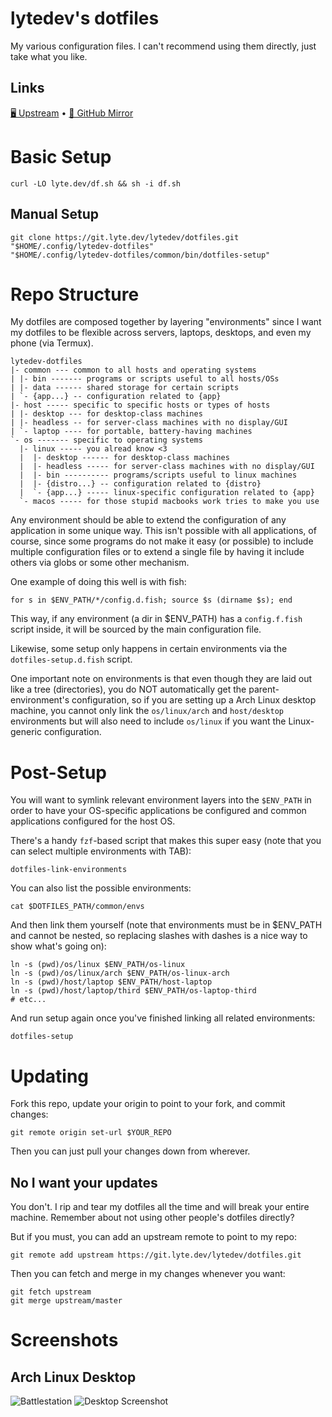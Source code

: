 # lytedev's dotfiles

My various configuration files. I can't recommend using them directly, just
take what you like.

## Links

[🖥️ Upstream][upstream] • [🐙 GitHub Mirror][github]

# Basic Setup

    curl -LO lyte.dev/df.sh && sh -i df.sh

## Manual Setup

    git clone https://git.lyte.dev/lytedev/dotfiles.git "$HOME/.config/lytedev-dotfiles"
    "$HOME/.config/lytedev-dotfiles/common/bin/dotfiles-setup"

# Repo Structure

My dotfiles are composed together by layering "environments" since I want my dotfiles to be flexible across servers, laptops, desktops, and even my phone (via Termux).

    lytedev-dotfiles
    |- common --- common to all hosts and operating systems
    | |- bin ------- programs or scripts useful to all hosts/OSs
    | |- data ------ shared storage for certain scripts
    | `- {app...} -- configuration related to {app}
    |- host ----- specific to specific hosts or types of hosts
    | |- desktop --- for desktop-class machines
    | |- headless -- for server-class machines with no display/GUI
    | `- laptop ---- for portable, battery-having machines
    `- os ------- specific to operating systems
      |- linux ----- you alread know <3
      |  |- desktop ------ for desktop-class machines
      |  |- headless ----- for server-class machines with no display/GUI
      |  |- bin ---------- programs/scripts useful to linux machines
      |  |- {distro...} -- configuration related to {distro}
      |  `- {app...} ----- linux-specific configuration related to {app}
      `- macos ----- for those stupid macbooks work tries to make you use

Any environment should be able to extend the configuration of any application
in some unique way. This isn't possible with all applications, of course, since
some programs do not make it easy (or possible) to include multiple
configuration files or to extend a single file by having it include others via
globs or some other mechanism.

One example of doing this well is with fish:

    for s in $ENV_PATH/*/config.d.fish; source $s (dirname $s); end

This way, if any environment (a dir in $ENV_PATH) has a `config.f.fish` script
inside, it will be sourced by the main configuration file.

Likewise, some setup only happens in certain environments via the
`dotfiles-setup.d.fish` script.

One important note on environments is that even though they are laid out like
a tree (directories), you do NOT automatically get the parent-environment's
configuration, so if you are setting up a Arch Linux desktop machine, you
cannot only link the `os/linux/arch` and `host/desktop` environments but will
also need to include `os/linux` if you want the Linux-generic configuration.

# Post-Setup

You will want to symlink relevant environment layers into the `$ENV_PATH` in
order to have your OS-specific applications be configured and common
applications configured for the host OS.

There's a handy `fzf`-based script that makes this super easy (note that you
can select multiple environments with TAB):

    dotfiles-link-environments

You can also list the possible environments:

    cat $DOTFILES_PATH/common/envs

And then link them yourself (note that environments must be in $ENV_PATH and
cannot be nested, so replacing slashes with dashes is a nice way to show what's
going on):

    ln -s (pwd)/os/linux $ENV_PATH/os-linux
    ln -s (pwd)/os/linux/arch $ENV_PATH/os-linux-arch
    ln -s (pwd)/host/laptop $ENV_PATH/host-laptop
    ln -s (pwd)/host/laptop/third $ENV_PATH/os-laptop-third
    # etc...

And run setup again once you've finished linking all related environments:

    dotfiles-setup

# Updating

Fork this repo, update your origin to point to your fork, and commit changes:

    git remote origin set-url $YOUR_REPO

Then you can just pull your changes down from wherever.

## No I want your updates

You don't. I rip and tear my dotfiles all the time and will break your entire
machine. Remember about not using other people's dotfiles directly?

But if you must, you can add an upstream remote to point to my repo:

    git remote add upstream https://git.lyte.dev/lytedev/dotfiles.git

Then you can fetch and merge in my changes whenever you want:

    git fetch upstream
    git merge upstream/master

# Screenshots

## Arch Linux Desktop

![Battlestation][battlestation-photo]
![Desktop Screenshot][desktop-screenshot]

[upstream]: https://git.lyte.dev/lytedev/dotfiles
[github]: https://github.com/lytedev/dotfiles
[desktop-screenshot]: https://files.lyte.dev/unix/desktop-screenshot.png
[battlestation-photo]: https://files.lyte.dev/unix/battlestation.jpg
